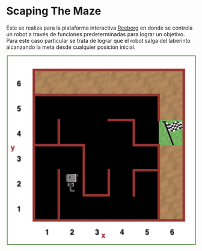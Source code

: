 Scaping The Maze
================

Este se realiza para la plataforma interactiva [Reeborg](https://reeborg.ca/reeborg.html?lang=en&mode=python&menu=worlds%2Fmenus%2Freeborg_intro_en.json&name=Maze&url=worlds%2Ftutorial_en%2Fmaze1.json)
en donde se controla un robot a través de funciones predeterminadas para
lograr un objetivo.
Para este caso particular se trata de lograr que el robot salga del laberinto
alcanzando la meta desde cualquier posición inicial.

![reboorg](reborg.png)
